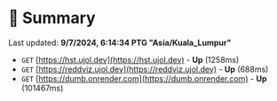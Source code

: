 # 📖 Summary
Last updated: **9/7/2024, 6:14:34 PTG "Asia/Kuala_Lumpur"**

- `GET` [https://hst.ujol.dev](https://hst.ujol.dev) - **Up** (1258ms)
- `GET` [https://reddviz.ujol.dev](https://reddviz.ujol.dev) - **Up** (688ms)
- `GET` [https://dumb.onrender.com](https://dumb.onrender.com) - **Up** (101467ms)
